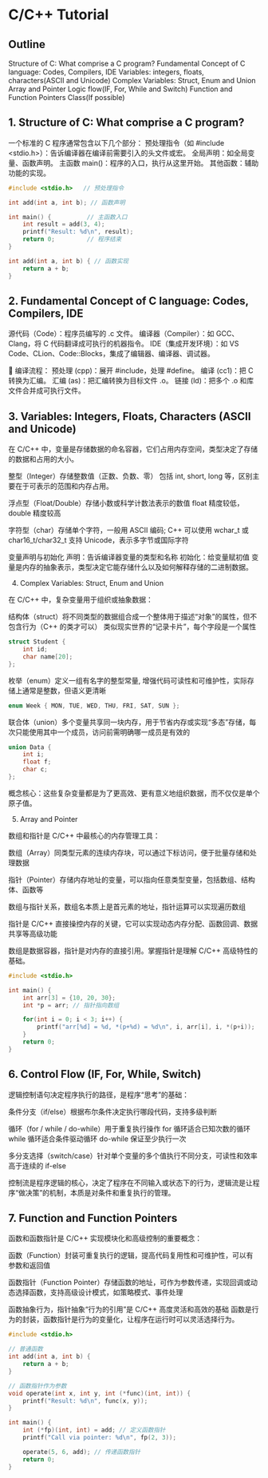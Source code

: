 # C/C++ Tutorial

## Outline

Structure of C: What comprise a C program?
Fundamental Concept of C language: Codes, Compilers, IDE
Variables: integers, floats, characters(ASCII and Unicode)
Complex Variables: Struct, Enum and Union
Array and Pointer
Logic flow(IF, For, While and Switch)
Function and Function Pointers
Class(If possible)

## 1. Structure of C: What comprise a C program?

一个标准的 C 程序通常包含以下几个部分：
预处理指令（如 #include <stdio.h>）：告诉编译器在编译前需要引入的头文件或宏。
全局声明：如全局变量、函数声明。
主函数 main()：程序的入口，执行从这里开始。
其他函数：辅助功能的实现。
```c
#include <stdio.h>   // 预处理指令

int add(int a, int b); // 函数声明

int main() {          // 主函数入口
    int result = add(3, 4);
    printf("Result: %d\n", result);
    return 0;         // 程序结束
}

int add(int a, int b) { // 函数实现
    return a + b;
}
```

## 2. Fundamental Concept of C language: Codes, Compilers, IDE

源代码（Code）：程序员编写的 .c 文件。
编译器（Compiler）：如 GCC、Clang，将 C 代码翻译成可执行的机器指令。
IDE（集成开发环境）：如 VS Code、CLion、Code::Blocks，集成了编辑器、编译器、调试器。

📌 编译流程：
预处理 (cpp)：展开 #include，处理 #define。
编译 (cc1)：把 C 转换为汇编。
汇编 (as)：把汇编转换为目标文件 .o。
链接 (ld)：把多个 .o 和库文件合并成可执行文件。

## 3. Variables: Integers, Floats, Characters (ASCII and Unicode)

在 C/C++ 中，变量是存储数据的命名容器，它们占用内存空间，类型决定了存储的数据和占用的大小。

整型（Integer）存储整数值（正数、负数、零）
包括 int, short, long 等，区别主要在于可表示的范围和内存占用。

浮点型（Float/Double）存储小数或科学计数法表示的数值
float 精度较低，double 精度较高

字符型（char）存储单个字符，一般用 ASCII 编码; C++ 可以使用 wchar_t 或 char16_t/char32_t 支持 Unicode，表示多字节或国际字符

变量声明与初始化
声明：告诉编译器变量的类型和名称
初始化：给变量赋初值
变量是内存的抽象表示，类型决定它能存储什么以及如何解释存储的二进制数据。

4. Complex Variables: Struct, Enum and Union

在 C/C++ 中，复杂变量用于组织或抽象数据：

结构体（struct）将不同类型的数据组合成一个整体用于描述“对象”的属性，但不包含行为（C++ 的类才可以）
类似现实世界的“记录卡片”，每个字段是一个属性
```c
struct Student {
    int id;
    char name[20];
};
```

枚举（enum）定义一组有名字的整型常量, 增强代码可读性和可维护性，实际存储上通常是整数，但语义更清晰
```c
enum Week { MON, TUE, WED, THU, FRI, SAT, SUN };
```
联合体（union）多个变量共享同一块内存，用于节省内存或实现“多态”存储，每次只能使用其中一个成员，访问前需明确哪一成员是有效的
```c
union Data {
    int i;
    float f;
    char c;
};
```
概念核心：这些复杂变量都是为了更高效、更有意义地组织数据，而不仅仅是单个原子值。

5. Array and Pointer

数组和指针是 C/C++ 中最核心的内存管理工具：

数组（Array）同类型元素的连续内存块，可以通过下标访问，便于批量存储和处理数据

指针（Pointer）存储内存地址的变量，可以指向任意类型变量，包括数组、结构体、函数等

数组与指针关系，数组名本质上是首元素的地址，指针运算可以实现遍历数组

指针是 C/C++ 直接操控内存的关键，它可以实现动态内存分配、函数回调、数据共享等高级功能

数组是数据容器，指针是对内存的直接引用。掌握指针是理解 C/C++ 高级特性的基础。
```c
#include <stdio.h>

int main() {
    int arr[3] = {10, 20, 30};
    int *p = arr; // 指针指向数组

    for(int i = 0; i < 3; i++) {
        printf("arr[%d] = %d, *(p+%d) = %d\n", i, arr[i], i, *(p+i));
    }
    return 0;
}

```

## 6. Control Flow (IF, For, While, Switch)

逻辑控制语句决定程序执行的路径，是程序“思考”的基础：

条件分支（if/else）根据布尔条件决定执行哪段代码，支持多级判断

循环（for / while / do-while）用于重复执行操作
for 循环适合已知次数的循环
while 循环适合条件驱动循环
do-while 保证至少执行一次

多分支选择（switch/case）针对单个变量的多个值执行不同分支，可读性和效率高于连续的 if-else

控制流是程序逻辑的核心，决定了程序在不同输入或状态下的行为，逻辑流是让程序“做决策”的机制，本质是对条件和重复执行的管理。

## 7. Function and Function Pointers

函数和函数指针是 C/C++ 实现模块化和高级控制的重要概念：

函数（Function）封装可重复执行的逻辑，提高代码复用性和可维护性，可以有参数和返回值

函数指针（Function Pointer）存储函数的地址，可作为参数传递，实现回调或动态选择函数，支持高级设计模式，如策略模式、事件处理

函数抽象行为，指针抽象“行为的引用”是 C/C++ 高度灵活和高效的基础
函数是行为的封装，函数指针是行为的变量化，让程序在运行时可以灵活选择行为。
```c
#include <stdio.h>

// 普通函数
int add(int a, int b) {
    return a + b;
}

// 函数指针作为参数
void operate(int x, int y, int (*func)(int, int)) {
    printf("Result: %d\n", func(x, y));
}

int main() {
    int (*fp)(int, int) = add; // 定义函数指针
    printf("Call via pointer: %d\n", fp(2, 3));

    operate(5, 6, add); // 传递函数指针
    return 0;
}

```